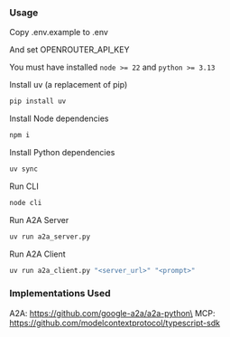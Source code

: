 ### Usage

Copy .env.example to .env

And set OPENROUTER_API_KEY

You must have installed `node >= 22` and `python >= 3.13`

Install uv (a replacement of pip)

```sh
pip install uv
```

Install Node dependencies

```sh
npm i
```

Install Python dependencies

```sh
uv sync
```

Run CLI

```sh
node cli
```

Run A2A Server

```sh
uv run a2a_server.py
```

Run A2A Client

```sh
uv run a2a_client.py "<server_url>" "<prompt>"
```

### Implementations Used

A2A: https://github.com/google-a2a/a2a-python\
MCP: https://github.com/modelcontextprotocol/typescript-sdk
